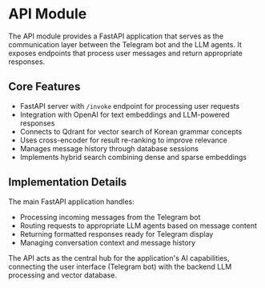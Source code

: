 # API Module

The API module provides a FastAPI application that serves as the communication layer between the Telegram bot and the LLM agents. It exposes endpoints that process user messages and return appropriate responses.

## Core Features

- FastAPI server with `/invoke` endpoint for processing user requests
- Integration with OpenAI for text embeddings and LLM-powered responses
- Connects to Qdrant for vector search of Korean grammar concepts
- Uses cross-encoder for result re-ranking to improve relevance
- Manages message history through database sessions
- Implements hybrid search combining dense and sparse embeddings

## Implementation Details

The main FastAPI application handles:
- Processing incoming messages from the Telegram bot
- Routing requests to appropriate LLM agents based on message content
- Returning formatted responses ready for Telegram display
- Managing conversation context and message history

The API acts as the central hub for the application's AI capabilities, connecting the user interface (Telegram bot) with the backend LLM processing and vector database.